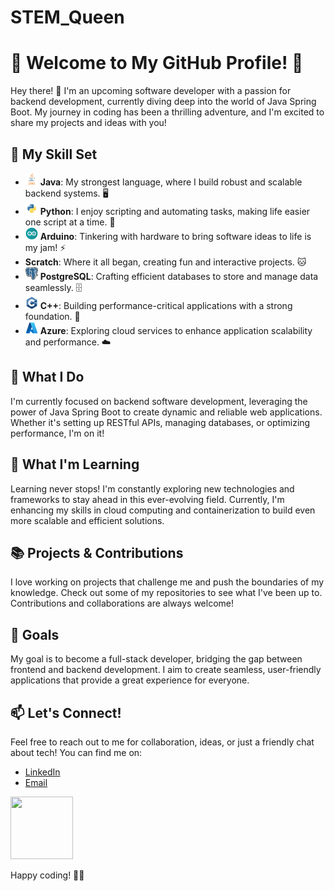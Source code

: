 # STEM_Queen
# 🌟 Welcome to My GitHub Profile! 🌟

Hey there! 👋 I'm an upcoming software developer with a passion for backend development, currently diving deep into the world of Java Spring Boot. My journey in coding has been a thrilling adventure, and I'm excited to share my projects and ideas with you!

## 🔧 My Skill Set

- <img src="https://raw.githubusercontent.com/github/explore/main/topics/java/java.png" width="20" height="20"> **Java**: My strongest language, where I build robust and scalable backend systems. 🖥️
- <img src="https://raw.githubusercontent.com/github/explore/main/topics/python/python.png" width="20" height="20"> **Python**: I enjoy scripting and automating tasks, making life easier one script at a time. 🐍
- <img src="https://raw.githubusercontent.com/github/explore/main/topics/arduino/arduino.png" width="20" height="20"> **Arduino**: Tinkering with hardware to bring software ideas to life is my jam! ⚡
-  **Scratch**: Where it all began, creating fun and interactive projects. 🐱
- <img src="https://raw.githubusercontent.com/github/explore/main/topics/postgresql/postgresql.png" width="20" height="20"> **PostgreSQL**: Crafting efficient databases to store and manage data seamlessly. 🗄️
- <img src="https://raw.githubusercontent.com/github/explore/main/topics/cpp/cpp.png" width="20" height="20"> **C++**: Building performance-critical applications with a strong foundation. 🚀
- <img src="https://raw.githubusercontent.com/github/explore/main/topics/azure/azure.png" width="20" height="20"> **Azure**: Exploring cloud services to enhance application scalability and performance. ☁️

## 💼 What I Do
I'm currently focused on backend software development, leveraging the power of Java Spring Boot to create dynamic and reliable web applications. Whether it's setting up RESTful APIs, managing databases, or optimizing performance, I'm on it!

## 🌱 What I'm Learning
Learning never stops! I'm constantly exploring new technologies and frameworks to stay ahead in this ever-evolving field. Currently, I'm enhancing my skills in cloud computing and containerization to build even more scalable and efficient solutions.

## 📚 Projects & Contributions
I love working on projects that challenge me and push the boundaries of my knowledge. Check out some of my repositories to see what I've been up to. Contributions and collaborations are always welcome!

## 🎯 Goals
My goal is to become a full-stack developer, bridging the gap between frontend and backend development. I aim to create seamless, user-friendly applications that provide a great experience for everyone.

## 📫 Let's Connect!
Feel free to reach out to me for collaboration, ideas, or just a friendly chat about tech! You can find me on:

- [LinkedIn](https://www.linkedin.com/in/rose-tetteh-84628420a?utm_source=share&utm_campaign=share_via&utm_content=profile&utm_medium=android_app)
- [Email](mailto:rosetetteh669@gmail.com)


<img src="https://images.unsplash.com/photo-1518770660439-4636190af475" width="100" height="100">

Happy coding! 🚀✨
